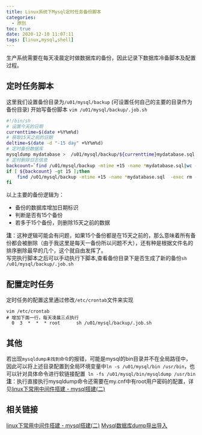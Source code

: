 ```yaml
---
title: Linux系统下Mysql定时任务备份脚本
categories:
  - 原创
toc: true
date: 2020-12-10 11:07:11
tags: [linux,mysql,shell]
---
```

生产系统需要在每天凌晨定时做数据库的备份，因此记录下数据库冷备脚本及配置过程。
<!--more-->
## 定时任务脚本
这里我们设置备份目录为`/u01/mysql/backup` (可设置任何自己的主要的目录作为备份目录)
开始写备份脚本 `vim /u01/mysql/backup/.job.sh`
```bash
#!/bin/sh
# 设置今天的日期
currenttime=$(date +%Y%m%d)
# 获取15天之前的日期
deltime=$(date -d "-15 day" +%Y%m%d)
# 定时备份数据库
mysqldump mydatabase >  /u01/mysql/backup/${currenttime}mydatabase.sql
# 定时删除日志信息
backcount=`find /u01/mysql/backup -mtime +15 -name *mydatabase.sql|wc -l`
if [ ${backcount} -gt 15 ];then
    find /u01/mysql/backup -mtime +15 -name *mydatabase.sql  -exec rm -f {} \;
fi
```
以上主要的备份逻辑为：
* 备份的数据库增加日期标识
* 判断是否有15个备份
* 若多于15个备份，则删除15天之前的数据
 
**注**：这种逻辑可能会有问题，如果15个备份都是在15天之前的，那么意味着所有备份都会被删除（由于我这里是每天一备份所以问题不大），还有种是根据文件名的排序删除最早的几个，这个就自由发挥了。  
写完执行脚本之后可以手动执行下脚本,查看备份目录下是否生成了新的备份`sh /u01/mysql/backup/.job.sh`


## 配置定时任务
定时任务的配置这里通过修改`/etc/crontab`文件来实现
```shell
vim /etc/crontab
# 增加下面一行，每天凌晨三点执行
  0  3  *  *  * root      sh /u01/mysql/backup/.job.sh
```

## 其他
若出现`mysqldump未找到命令`的报错，可能是mysql的bin目录并不在全局路径中，因此可以将上述目录配置到全局环境变量中`ln -s /u01/mysql/bin /usr/bin`，也可以针对具体命令进行软链接配置` ln -fs /u01/mysql/bin/mysqldump /usr/bin`
**注**：执行直接执行mysqldump命令还需要在my.cnf中有root用户密码的配置，详见[linux下常用中间件搭建 - mysql搭建(二)](/2019/07/04/linux下常用中间件搭建-mysql搭建二/)
## 相关链接
[linux下常用中间件搭建 - mysql搭建(二)](/2019/07/04/linux下常用中间件搭建-mysql搭建二/)
[Mysql数据库dump导出导入](/2019/04/28/Mysql数据库dump导出导入/)

